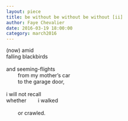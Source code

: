 ```yaml
---
layout: piece
title: be without be without be without [ii]
author: Faye Chevalier
date: 2016-03-19 18:00:00
category: march2016
---
```

<p>(now) amid<br>
falling blackbirds<br>
<br>
and seeming-flights<br>
&nbsp;&nbsp;&nbsp;&nbsp;&nbsp;&nbsp;&nbsp;&nbsp;from my mother&rsquo;s car<br>
&nbsp;&nbsp;&nbsp;&nbsp;&nbsp;&nbsp;&nbsp;&nbsp;to the garage door,<br>
<br>
i will not recall<br>
whether&nbsp;&nbsp;&nbsp;&nbsp;&nbsp;&nbsp;&nbsp;&nbsp;i walked<br>
<br>
&nbsp;&nbsp;&nbsp;&nbsp;&nbsp;&nbsp;&nbsp;&nbsp;or crawled.</p>
